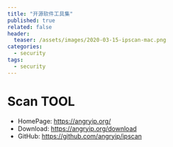 ```yaml
---
title: "开源软件工具集"
published: true
related: false
header:
  teaser: /assets/images/2020-03-15-ipscan-mac.png
categories: 
  - security
tags: 
  - security
---
```


# Scan TOOL

- HomePage: https://angryip.org/
- Download: https://angryip.org/download
- GitHub: https://github.com/angryip/ipscan